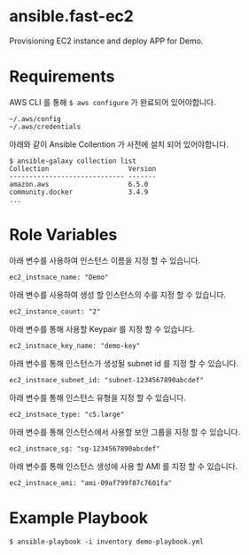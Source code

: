 # ansible.fast-ec2
Provisioning EC2 instance and deploy APP for Demo.   
   
# Requirements
AWS CLI 를 통해 `$ aws configure` 가 완료되어 있어야합니다.   
```
~/.aws/config
~/.aws/credentials
```
   
아래와 같이 Ansible Collention 가 사전에 설치 되어 있어야합니다.   
```
$ ansible-galaxy collection list
Collection                    Version
----------------------------- -------
amazon.aws                    6.5.0
community.docker              3.4.9
...
```
# Role Variables
아래 변수를 사용하여 인스턴스 이름을 지정 할 수 있습니다.   
```
ec2_instnace_name: "Demo"
```
   
아래 변수를 사용하여 생성 할 인스턴스의 수를 지정 할 수 있습니다.   
```
ec2_instance_count: "2"
```
   
아래 변수를 통해 사용할 Keypair 를 지정 할 수 있습니다.   
```
ec2_instnace_key_name: "demo-key"
```
   
아래 변수를 통해 인스턴스가 생성될 subnet id 를 지정 할 수 있습니다.   
```
ec2_instnace_subnet_id: "subnet-1234567890abcdef"
```
   
아래 변수를 통해 인스턴스 유형을 지정 할 수 있습니다.   
```
ec2_instnace_type: "c5.large"
```
   
아래 변수를 통해 인스턴스에서 사용할 보안 그룹을 지정 할 수 있습니다.   
```
ec2_instnace_sg: "sg-1234567890abcdef"
```
   
아래 변수를 통해 인스턴스 생성에 사용 할 AMI 를 지정 할 수 있습니다.   
```
ec2_instnace_ami: "ami-09af799f87c7601fa"
```
   
# Example Playbook
```
$ ansible-playbook -i inventory demo-playbook.yml
```
   